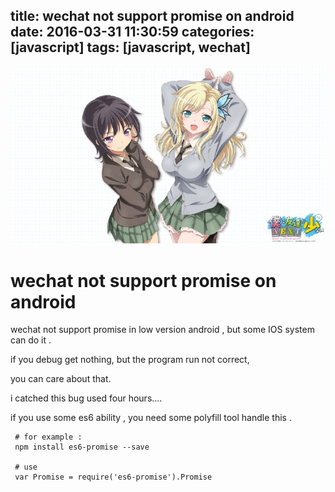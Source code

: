title: wechat not support promise on android
date: 2016-03-31 11:30:59
categories: [javascript]
tags: [javascript, wechat]
---

![](/images/s44.jpg)

# wechat not support promise on android 

 wechat not support promise in low version android , but some IOS system can do it .

 if you debug get nothing, but the program run not correct,

 you can care about that.

 i catched this bug used four hours....

 if you use some es6 ability , you need some polyfill tool handle this .

 ```
  # for example :
  npm install es6-promise --save

  # use 
  var Promise = require('es6-promise').Promise 
 ```